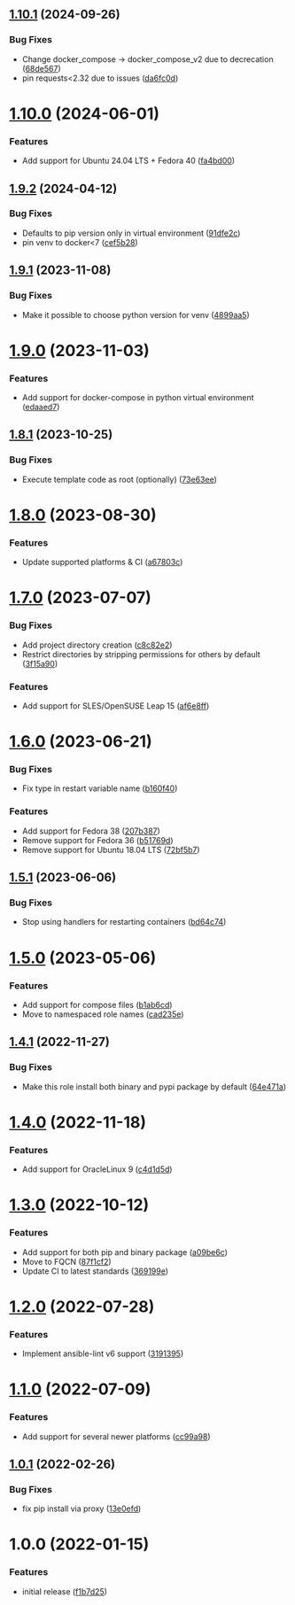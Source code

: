 ## [1.10.1](https://github.com/de-it-krachten/ansible-role-docker_compose/compare/v1.10.0...v1.10.1) (2024-09-26)


### Bug Fixes

* Change docker_compose -> docker_compose_v2 due to decrecation ([68de567](https://github.com/de-it-krachten/ansible-role-docker_compose/commit/68de5675bb3e36e3cedeabe2b4b8da7abf3cf222))
* pin requests<2.32 due to issues ([da6fc0d](https://github.com/de-it-krachten/ansible-role-docker_compose/commit/da6fc0d0608a1ff93afbdabd2cd3a76c4e8034c9))

# [1.10.0](https://github.com/de-it-krachten/ansible-role-docker_compose/compare/v1.9.2...v1.10.0) (2024-06-01)


### Features

* Add support for Ubuntu 24.04 LTS + Fedora 40 ([fa4bd00](https://github.com/de-it-krachten/ansible-role-docker_compose/commit/fa4bd009753708a0ec74f8d99bbc19707418f245))

## [1.9.2](https://github.com/de-it-krachten/ansible-role-docker_compose/compare/v1.9.1...v1.9.2) (2024-04-12)


### Bug Fixes

* Defaults to pip version only in virtual environment ([91dfe2c](https://github.com/de-it-krachten/ansible-role-docker_compose/commit/91dfe2caee23fa18b327ca708b49d251efd0ef47))
* pin venv to docker<7 ([cef5b28](https://github.com/de-it-krachten/ansible-role-docker_compose/commit/cef5b28e67a52821649ce0fad3e9d75d48798539))

## [1.9.1](https://github.com/de-it-krachten/ansible-role-docker_compose/compare/v1.9.0...v1.9.1) (2023-11-08)


### Bug Fixes

* Make it possible to choose python version for venv ([4899aa5](https://github.com/de-it-krachten/ansible-role-docker_compose/commit/4899aa5a60817f64a277004e03c67e53f53c318c))

# [1.9.0](https://github.com/de-it-krachten/ansible-role-docker_compose/compare/v1.8.1...v1.9.0) (2023-11-03)


### Features

* Add support for docker-compose in python virtual environment ([edaaed7](https://github.com/de-it-krachten/ansible-role-docker_compose/commit/edaaed7471f47e1d038c5c82dd2ac59655ab6302))

## [1.8.1](https://github.com/de-it-krachten/ansible-role-docker_compose/compare/v1.8.0...v1.8.1) (2023-10-25)


### Bug Fixes

* Execute template code as root (optionally) ([73e63ee](https://github.com/de-it-krachten/ansible-role-docker_compose/commit/73e63ee807ff1b57c1b734b0aa01a3df696d8f1f))

# [1.8.0](https://github.com/de-it-krachten/ansible-role-docker_compose/compare/v1.7.0...v1.8.0) (2023-08-30)


### Features

* Update supported platforms & CI ([a67803c](https://github.com/de-it-krachten/ansible-role-docker_compose/commit/a67803c5fb4bf4aedcdd4b4f4c4024ddfaa1ef58))

# [1.7.0](https://github.com/de-it-krachten/ansible-role-docker_compose/compare/v1.6.0...v1.7.0) (2023-07-07)


### Bug Fixes

* Add project directory creation ([c8c82e2](https://github.com/de-it-krachten/ansible-role-docker_compose/commit/c8c82e2ec98fa4fa072cd8265c883f95c8040fcd))
* Restrict directories by stripping permissions for others by default ([3f15a90](https://github.com/de-it-krachten/ansible-role-docker_compose/commit/3f15a90bad3aa06bd67b87d446cca2e852e155dc))


### Features

* Add support for SLES/OpenSUSE Leap 15 ([af6e8ff](https://github.com/de-it-krachten/ansible-role-docker_compose/commit/af6e8ffa19e483d80e612005411b3b82862bf2e6))

# [1.6.0](https://github.com/de-it-krachten/ansible-role-docker_compose/compare/v1.5.1...v1.6.0) (2023-06-21)


### Bug Fixes

* Fix type in restart variable name ([b160f40](https://github.com/de-it-krachten/ansible-role-docker_compose/commit/b160f40020ee010f0cd2fd7fe8e104a29c8b7ba0))


### Features

* Add support for Fedora 38 ([207b387](https://github.com/de-it-krachten/ansible-role-docker_compose/commit/207b3878a0d86602efee51f6efde628db5c77c27))
* Remove support for Fedora 36 ([b51769d](https://github.com/de-it-krachten/ansible-role-docker_compose/commit/b51769d13a48c1960f98757a07973e1a5e485195))
* Remove support for Ubuntu 18.04 LTS ([72bf5b7](https://github.com/de-it-krachten/ansible-role-docker_compose/commit/72bf5b7069bfb11eedd55713a7367df144233fa7))

## [1.5.1](https://github.com/de-it-krachten/ansible-role-docker_compose/compare/v1.5.0...v1.5.1) (2023-06-06)


### Bug Fixes

* Stop using handlers for restarting containers ([bd64c74](https://github.com/de-it-krachten/ansible-role-docker_compose/commit/bd64c74e391496585991bfb47815ff9b496cce80))

# [1.5.0](https://github.com/de-it-krachten/ansible-role-docker_compose/compare/v1.4.1...v1.5.0) (2023-05-06)


### Features

* Add support for compose files ([b1ab6cd](https://github.com/de-it-krachten/ansible-role-docker_compose/commit/b1ab6cdab71883ea74067f0453825bef60575bcd))
* Move to namespaced role names ([cad235e](https://github.com/de-it-krachten/ansible-role-docker_compose/commit/cad235e1defe34b6cc1840362e25c49f8a9e1470))

## [1.4.1](https://github.com/de-it-krachten/ansible-role-docker_compose/compare/v1.4.0...v1.4.1) (2022-11-27)


### Bug Fixes

* Make this role install both binary and pypi package by default ([64e471a](https://github.com/de-it-krachten/ansible-role-docker_compose/commit/64e471a17ed38a98b9de1a02af2aa4e9bd4d3cd2))

# [1.4.0](https://github.com/de-it-krachten/ansible-role-docker_compose/compare/v1.3.0...v1.4.0) (2022-11-18)


### Features

* Add support for OracleLinux 9 ([c4d1d5d](https://github.com/de-it-krachten/ansible-role-docker_compose/commit/c4d1d5d567622285830f9c089a99482fb85309f2))

# [1.3.0](https://github.com/de-it-krachten/ansible-role-docker_compose/compare/v1.2.0...v1.3.0) (2022-10-12)


### Features

* Add support for both pip and binary package ([a09be6c](https://github.com/de-it-krachten/ansible-role-docker_compose/commit/a09be6c68b025c03c1762d88eed6a02f2440e50c))
* Move to FQCN ([87f1cf2](https://github.com/de-it-krachten/ansible-role-docker_compose/commit/87f1cf2af04f653dcf15a5bfea2ffa0b4bbc87dd))
* Update CI to latest standards ([369199e](https://github.com/de-it-krachten/ansible-role-docker_compose/commit/369199e18d19d4b51bce02ec574c6bcb7900500d))

# [1.2.0](https://github.com/de-it-krachten/ansible-role-docker_compose/compare/v1.1.0...v1.2.0) (2022-07-28)


### Features

* Implement ansible-lint v6 support ([3191395](https://github.com/de-it-krachten/ansible-role-docker_compose/commit/319139591fa4c526c325ac4a6bff35088626c30f))

# [1.1.0](https://github.com/de-it-krachten/ansible-role-docker_compose/compare/v1.0.1...v1.1.0) (2022-07-09)


### Features

* Add support for several newer platforms ([cc99a98](https://github.com/de-it-krachten/ansible-role-docker_compose/commit/cc99a980d1ebcf821944916cfacd639a4ca74cab))

## [1.0.1](https://github.com/de-it-krachten/ansible-role-docker_compose/compare/v1.0.0...v1.0.1) (2022-02-26)


### Bug Fixes

* fix pip install via proxy ([13e0efd](https://github.com/de-it-krachten/ansible-role-docker_compose/commit/13e0efd7e8598f1358d273cf0a5677e47611da13))

# 1.0.0 (2022-01-15)


### Features

* initial release ([f1b7d25](https://github.com/de-it-krachten/ansible-role-docker_compose/commit/f1b7d25f9e81988a17f8f69c20a4688bfb155479))
